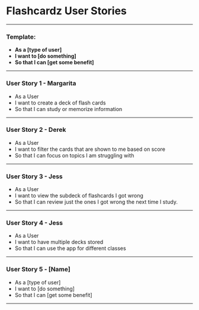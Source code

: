 # Flashcardz User Stories
---

### **Template:**
- **As a [type of user]**
- **I want to [do something]**
- **So that I can [get some benefit]**

---
### User Story 1 - Margarita
- As a User
- I want to create a deck of flash cards
- So that I can study or memorize information
---

### User Story 2 - Derek
- As a User
- I want to filter the cards that are shown to me based on score
- So that I can focus on topics I am struggling with
---

### User Story 3 - Jess
- As a User
- I want to view the subdeck of flashcards I got wrong
- So that I can review just the ones I got wrong the next time I study.
---

### User Story 4 - Jess

- As a User
- I want to have multiple decks stored
- So that I can use the app for different classes
---

### User Story 5 - [Name]
- As a [type of user]
- I want to [do something]
- So that I can [get some benefit]
---
